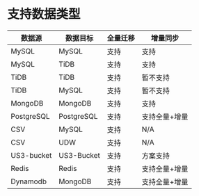 

# 支持数据类型

| 数据源     | 数据目标   | 全量迁移 | 增量同步      |
|------------|------------|--------|---------------|
| MySQL      | MySQL      | 支持     | 支持          |
| MySQL      | TiDB       | 支持     | 支持          |
| TiDB       | TiDB       | 支持     | 暂不支持      |
| TiDB       | MySQL      | 支持     | 暂不支持      |
| MongoDB    | MongoDB    | 支持     | 支持          |
| PostgreSQL | PostgreSQL | 支持     | 支持全量+增量      |
| CSV        | MySQL      | 支持     | N/A           |
| CSV        | UDW        | 支持     | N/A           |
| US3-bucket | US3-Bucket | 支持     | 方案支持      |
| Redis      | Redis      | 支持     | 支持全量+增量 |
| Dynamodb   | MongoDB    | 支持     | 支持全量+增量 |

